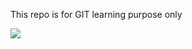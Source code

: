 This repo is for GIT learning purpose only

<img src="https://botw-pd.s3.amazonaws.com/styles/logo-thumbnail/s3/102014/boeinglogo.png?itok=1H1JUfJc">
